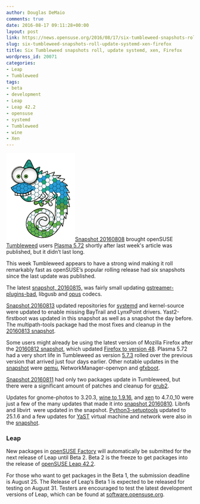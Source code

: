 ```yaml
---
author: Douglas DeMaio
comments: true
date: 2016-08-17 09:11:28+00:00
layout: post
link: https://news.opensuse.org/2016/08/17/six-tumbleweed-snapshots-roll-update-systemd-xen-firefox/
slug: six-tumbleweed-snapshots-roll-update-systemd-xen-firefox
title: Six Tumbleweed snapshots roll, update systemd, xen, Firefox
wordpress_id: 20071
categories:
- Leap
- Tumbleweed
tags:
- beta
- development
- Leap
- Leap 42.2
- opensuse
- systemd
- Tumbleweed
- wine
- Xen
---
```


[![Screen Shot 2015-09-10 at 15.46.06 copy](/wp-content/uploads/2015/09/Screen-Shot-2015-09-10-at-15.46.06-copy.png)Snapshot 20160808](https://lists.opensuse.org/opensuse-factory/2016-08/msg00200.html) brought openSUSE [Tumbleweed](https://en.opensuse.org/Portal:Tumbleweed) users [Plasma 5.72](https://www.kde.org/announcements/plasma5.0/) shortly after last week's article was published, but it didn’t last long.

This week Tumbleweed appears to have a strong wind making it roll remarkably fast as openSUSE’s popular rolling release had six snapshots since the last update was published.

The latest [snapshot, 20160815,](https://lists.opensuse.org/opensuse-factory/2016-08/msg00290.html) was fairly small updating [gstreamer-plugins-bad](https://gstreamer.freedesktop.org/modules/gst-plugins-bad.html), libgusb and [opus](https://www.opus-codec.org/) codecs.

[Snapshot 20160813](https://lists.opensuse.org/opensuse-factory/2016-08/msg00262.html) updated repositories for [systemd](https://www.freedesktop.org/wiki/Software/systemd/) and kernel-source were updated to enable missing BayTrail and LynxPoint drivers. Yast2-firstboot was updated in this snapshot as well as a snapshot the day before. The multipath-tools package had the most fixes and cleanup in the [20160813 snapshot](https://lists.opensuse.org/opensuse-factory/2016-08/msg00262.html).

Some users might already be using the latest version of Mozilla Firefox after the [20160812 snapshot](https://lists.opensuse.org/opensuse-factory/2016-08/msg00256.html), which updated [Firefox to version 48](https://developer.mozilla.org/en-US/Firefox/Releases/48). Plasma 5.72 had a very short life in Tumbleweed as version [5.7.3](https://www.kde.org/announcements/plasma-5.7.3.php) rolled over the previous version that arrived just four days earlier. Other notable updates in the [snapshot](https://lists.opensuse.org/opensuse-factory/2016-08/msg00256.html) were [qemu](//wiki.qemu.org/Main_Page), NetworkManager-openvpn and [gfxboot](https://en.opensuse.org/SDB:Gfxboot).

[Snapshot 20160811](https://lists.opensuse.org/opensuse-factory/2016-08/msg00248.html) had only two packages update in Tumbleweed, but there were a significant amount of patches and cleanup for [grub2](https://www.gnu.org/software/grub/).<!-- more -->

Updates for gnome-photos to 3.20.3, [wine to 1.9.16](https://www.winehq.org/news/2016080501), and [xen](https://www.xenproject.org/) to 4.7.0_10 were just a few of the many updates that made it into [snapshot 20160810](https://lists.opensuse.org/opensuse-factory/2016-08/msg00231.html). Libnfs and libvirt  were updated in the snapshot. [Python3-setuptools](https://pypi.python.org/pypi/setuptools) updated to 25.1.6 and a few updates for [YaST](//yast.github.io/) virtual machine and network were also in the [snapshot](https://lists.opensuse.org/opensuse-factory/2016-08/msg00231.html).


### Leap


New packages in [openSUSE Factory](https://en.opensuse.org/openSUSE:Factory_development_model) will automatically be submitted for the next release of Leap until Beta 2. Beta 2 is the freeze to get packages into the release of [openSUSE Leap 42.2](https://en.opensuse.org/openSUSE:Roadmap).

For those who want to get packages in the Beta 1, the submission deadline is August 25. The Release of Leap’s Beta 1 is expected to be released for testing on August 31. Testers are encouraged to test the latest development versions of Leap, which can be found at [software.opensuse.org](https://software.opensuse.org/developer/en?release=developer).

